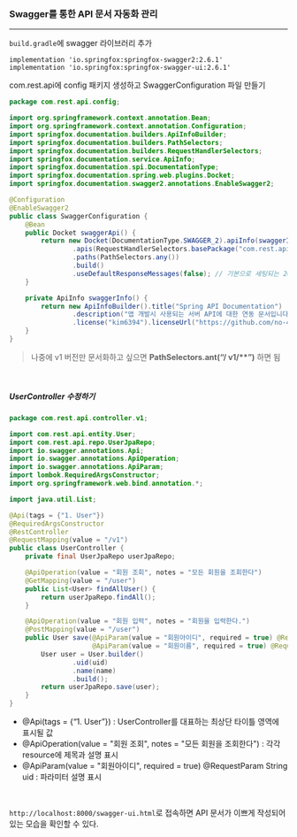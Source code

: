 ### Swagger를 통한 API 문서 자동화 관리

---

`build.gradle`에  swagger 라이브러리 추가

```
implementation 'io.springfox:springfox-swagger2:2.6.1'
implementation 'io.springfox:springfox-swagger-ui:2.6.1'
```

com.rest.api에 config 패키지 생성하고 SwaggerConfiguration 파일 만들기

```java
package com.rest.api.config;

import org.springframework.context.annotation.Bean;
import org.springframework.context.annotation.Configuration;
import springfox.documentation.builders.ApiInfoBuilder;
import springfox.documentation.builders.PathSelectors;
import springfox.documentation.builders.RequestHandlerSelectors;
import springfox.documentation.service.ApiInfo;
import springfox.documentation.spi.DocumentationType;
import springfox.documentation.spring.web.plugins.Docket;
import springfox.documentation.swagger2.annotations.EnableSwagger2;

@Configuration
@EnableSwagger2
public class SwaggerConfiguration {
    @Bean
    public Docket swaggerApi() {
        return new Docket(DocumentationType.SWAGGER_2).apiInfo(swaggerInfo()).select()
                .apis(RequestHandlerSelectors.basePackage("com.rest.api.controller"))
                .paths(PathSelectors.any())
                .build()
                .useDefaultResponseMessages(false); // 기본으로 세팅되는 200,401,403,404 메시지를 표시 하지 않음
    }

    private ApiInfo swaggerInfo() {
        return new ApiInfoBuilder().title("Spring API Documentation")
                .description("앱 개발시 사용되는 서버 API에 대한 연동 문서입니다")
                .license("kim6394").licenseUrl("https://github.com/no-4-gift").version("1").build();
    }
}
```

> 나중에 v1 버전만 문서화하고 싶으면 **PathSelectors.ant(“/ v1/\**”)** 하면 됨 

<br>

##### UserController 수정하기

```java
package com.rest.api.controller.v1;

import com.rest.api.entity.User;
import com.rest.api.repo.UserJpaRepo;
import io.swagger.annotations.Api;
import io.swagger.annotations.ApiOperation;
import io.swagger.annotations.ApiParam;
import lombok.RequiredArgsConstructor;
import org.springframework.web.bind.annotation.*;

import java.util.List;

@Api(tags = {"1. User"})
@RequiredArgsConstructor
@RestController
@RequestMapping(value = "/v1")
public class UserController {
    private final UserJpaRepo userJpaRepo;

    @ApiOperation(value = "회원 조회", notes = "모든 회원을 조회한다")
    @GetMapping(value = "/user")
    public List<User> findAllUser() {
        return userJpaRepo.findAll();
    }

    @ApiOperation(value = "회원 입력", notes = "회원을 입력한다.")
    @PostMapping(value = "/user")
    public User save(@ApiParam(value = "회원아이디", required = true) @RequestParam String uid,
                     @ApiParam(value = "회원이름", required = true) @RequestParam String name) {
        User user = User.builder()
                .uid(uid)
                .name(name)
                .build();
        return userJpaRepo.save(user);
    }
}
```

- @Api(tags = {“1. User”}) : UserController를 대표하는 최상단 타이틀 영역에 표시될 값
- @ApiOperation(value = "회원 조회", notes = "모든 회원을 조회한다") : 각각 resource에 제목과 설명 표시
- @ApiParam(value = "회원아이디", required = true) @RequestParam String uid : 파라미터 설명 표시

<br>

`http://localhost:8000/swagger-ui.html`로 접속하면 API 문서가 이쁘게 작성되어있는 모습을 확인할 수 있다.

<br>